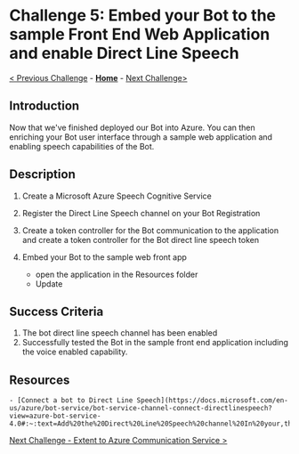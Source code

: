 # Challenge 5: Embed your Bot to the sample Front End Web Application and enable Direct Line Speech
[< Previous Challenge](./Challenge4-Deployment.md) - **[Home](../readme.md)** - [Next Challenge>](./Challenge6-ACS.md)

## Introduction
Now that we've finished deployed our Bot into Azure. You can then enriching your Bot user interface through a sample web application and enabling speech capabilities of the Bot. 
	
## Description
1. Create a Microsoft Azure Speech Cognitive Service

2. Register the Direct Line Speech channel on your Bot Registration

3. Create a token controller for the Bot communication to the application and create a token controller for the Bot direct line speech token 

4. Embed your Bot to the sample web front app 
	- open the application in the Resources folder
	- Update 

## Success Criteria
1. The bot direct line speech channel has been enabled
2. Successfully tested the Bot in the sample front end application including the voice enabled capability. 


## Resources
	- [Connect a bot to Direct Line Speech](https://docs.microsoft.com/en-us/azure/bot-service/bot-service-channel-connect-directlinespeech?view=azure-bot-service-4.0#:~:text=Add%20the%20Direct%20Line%20Speech%20channel%20In%20your,the%20bot.%20In%20the%20left%20panel%2C%20select%20Channels.)


[Next Challenge - Extent to Azure Communication Service >](./Challenge6-ACS.md)
